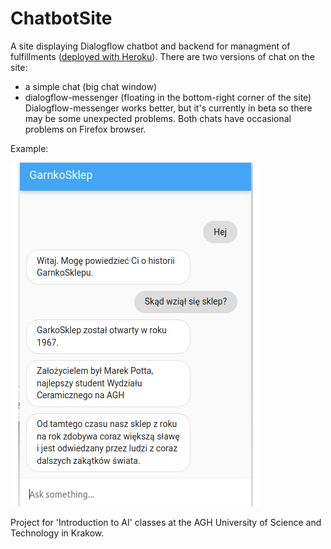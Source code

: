 # ChatbotSite

A site displaying Dialogflow chatbot and backend for managment of fulfillments ([deployed with Heroku](https://chatbot-psi.herokuapp.com/)). There are two versions of chat on the site:
- a simple chat (big chat window)  
- dialogflow-messenger (floating in the bottom-right corner of the site)  
Dialogflow-messenger works better, but it's currently in beta so there may be some unexpected problems. Both chats have occasional problems on Firefox browser.

Example:  

![chat example](https://github.com/remilvus/ChatbotSite/blob/master/chat_example.png)


Project for 'Introduction to AI' classes at the AGH University of Science and Technology in Krakow.
